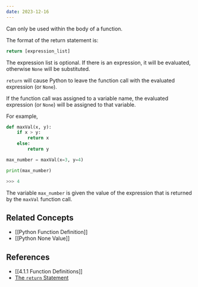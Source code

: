 ```yaml
---
date: 2023-12-16
---
```


Can only be used within the body of a function. 

The format of the return statement is:

```python
return [expression_list]
```

The expression list is optional. If there is an expression, it will be evaluated, otherwise `None` will be substituted. 

`return` will cause Python to leave the function call with the evaluated expression (or `None`).

If the function call was assigned to a variable name, the evaluated expression (or `None`) will be assigned to that variable. 

For example, 

```python
def maxVal(x, y):
	if x > y:
		return x
	else:
		return y

max_number = maxVal(x=3, y=4)

print(max_number)

>>> 4
```

The variable `max_number` is given the value of the expression that is returned by the `maxVal` function call. 

## Related Concepts
- [[Python Function Definition]]
- [[Python None Value]]

## References
- [[4.1.1 Function Definitions]]
- [The `return` Statement](https://docs.python.org/3/reference/simple_stmts.html#the-return-statement)

